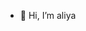 - 👋 Hi, I’m aliya

<!---
aliyaabdoulaye/aliyaabdoulaye is a ✨ special ✨ repository because its `README.md` (this file) appears on your GitHub profile.
You can click the Preview link to take a look at your changes.
--->
